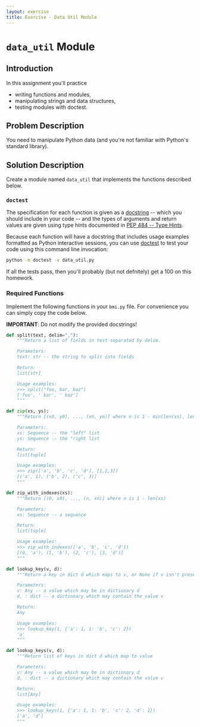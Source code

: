 ```yaml
---
layout: exercise
title: Exercise - Data Util Module
---
```


# `data_util` Module

## Introduction

In this assignment you'll practice

- writing functions and modules,
- manipulating strings and data structures,
- testing modules with doctest.

## Problem Description

You need to manipulate Python data (and you're not familiar with Python's standard library).

## Solution Description

Create a module named `data_util` that implements the functions described below.

### `doctest`

The specification for each function is given as a [docstring](https://www.python.org/dev/peps/pep-0257/) -- which you should include in your code -- and the types of arguments and return values are given using type hints documented in [PEP 484 -- Type Hints](https://www.python.org/dev/peps/pep-0484/).

Because each function will have a docstring that includes usage examples formatted as Python interactive sessions, you can use [doctest](https://docs.python.org/3/library/doctest.html) to test your code using this command line invocation:

```sh
python -m doctest -v data_util.py
```

If all the tests pass, then you'll probably (but not defnitely) get a 100 on this homework.

### Required Functions

Implement the following functions in your `bmi.py` file. For convenience you can simply copy the code below.

**IMPORTANT**: Do not modify the provided docstrings!

```Python
def split(text, delim=","):
    """Return a list of fields in text separated by delim.

    Parameters:
    text: str -- the string to split into fields

    Return:
    list[str]

    Usage examples:
    >>> split("foo, bar, baz")
    ['foo', ' bar', ' baz']
    """

def zip(xs, ys):
    """Return [(x0, y0), ..., (xn, yn)] where n is 1 - min(len(xs), len(ys))

    Parameters:
    xs: Sequence -- the "left" list
    ys: Sequence -- the "right list

    Return:
    list[tuple]

    Usage examples:
    >>> zip(['a', 'b', 'c', 'd'], [1,2,3])
    [('a', 1), ('b', 2), ('c', 3)]
    """

def zip_with_indexes(xs):
    """Return [(0, x0), ..., (n, xn)] where n is 1 - len(xs)

    Parameters:
    xs: Sequence -- a sequence

    Return:
    list[tuple]

    Usage examples:
    >>> zip_with_indexes(['a', 'b', 'c', 'd'])
    [(0, 'a'), (1, 'b'), (2, 'c'), (3, 'd')]
    """

def lookup_key(v, d):
    """Return a key in dict d which maps to v, or None if v isn't present

    Parameters:
    v: Any -- a value which may be in dictionary d
    d, : dict -- a dictionary which may contain the value v

    Return:
    Any

    Usage examples:
    >>> lookup_key(1, {'a': 1, 1: 'b', 'c': 2})
    'a'
    """

def lookup_keys(v, d):
    """Return list of keys in dict d which map to value

    Parameters:
    v: Any -- a value which may be in dictionary d
    d, : dict -- a dictionary which may contain the value v

    Return:
    list[Any]

    Usage examples:
    >>> lookup_keys(1, {'a': 1, 1: 'b', 'c': 2, 'd': 1})
    ['a', 'd']
    """
```

